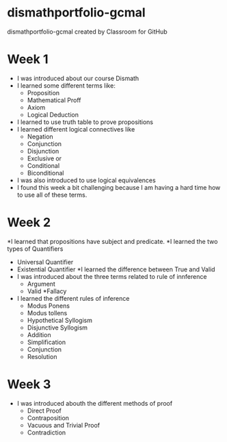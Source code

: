 # dismathportfolio-gcmal
dismathportfolio-gcmal created by Classroom for GitHub
# Week 1
* I was introduced about our course Dismath
* I learned some different terms like:
  * Proposition
  * Mathematical Proff
  * Axiom
  * Logical Deduction
* I learned to use truth table to prove propositions
* I learned different logical connectives like
  * Negation
  * Conjunction
  * Disjunction
  * Exclusive or
  * Conditional
  * Biconditional
* I was also introduced to use logical equivalences
* I found this week a bit challenging because I am having a hard time how to use all of these terms.

# Week 2
*I learned that propositions have subject and predicate.
*I learned the two types of Quantifiers
  * Universal Quantifier
  * Existential Quantifier
*I learned the difference between True and Valid
* I was introduced about the three terms related to rule of innference
  * Argument
  * Valid
  *Fallacy
* I learned the different rules of inference
  * Modus Ponens
  * Modus tollens
  * Hypothetical Syllogism
  * Disjunctive Syllogism
  * Addition
  * Simplification
  * Conjunction
  * Resolution

# Week 3
* I was introduced abouth the different methods of proof
  * Direct Proof
  * Contraposition
  * Vacuous and Trivial Proof
  * Contradiction
  



